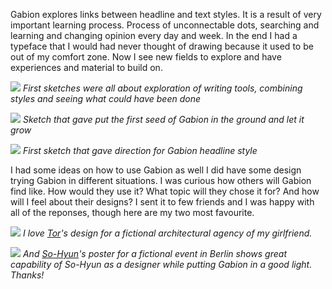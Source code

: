 Gabion explores links between headline and text styles. It is a result of very important learning process. Process of unconnectable dots, searching and learning and changing opinion every day and week. In the end I had a typeface that I would had never thought of drawing because it used to be out of my comfort zone. Now I see new fields to explore and have experiences and material to build on.

![](initial-paper-sketch.jpeg)
*First sketches were all about exploration of writing tools, combining styles and seeing what could have been done*

![](e.svg)
*Sketch that gave put the first seed of Gabion in the ground and let it grow*

![](first-sketch-headline.png)
*First sketch that gave direction for Gabion headline style*

I had some ideas on how to use Gabion as well I did have some design trying Gabion in different situations. I was curious how others will Gabion find like. How would they use it? What topic will they chose it for? And how will I feel about their designs? I sent it to few friends and I was happy with all of the reponses, though here are my two most favourite.

![](ALNO_visitkort_tor.svg)
*I love [Tor](https://www.instagram.com/tor.s.j/)'s design for a fictional architectural agency of my girlfriend.*

![](SoHyun-poster.svg)
*And [So-Hyun](http://baesohyun.com/)'s poster for a fictional event in Berlin shows great capability of So-Hyun as a designer while putting Gabion in a good light. Thanks!*

